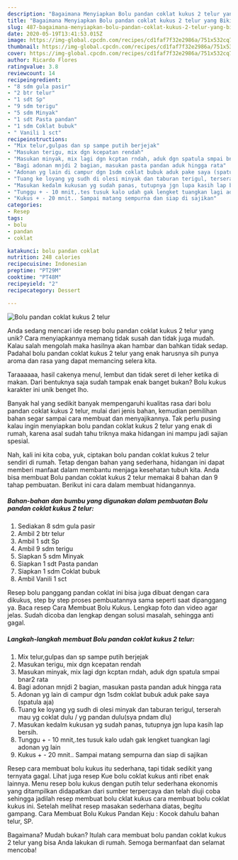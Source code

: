 ```yaml
---
description: "Bagaimana Menyiapkan Bolu pandan coklat kukus 2 telur yang Bikin Ngiler"
title: "Bagaimana Menyiapkan Bolu pandan coklat kukus 2 telur yang Bikin Ngiler"
slug: 487-bagaimana-menyiapkan-bolu-pandan-coklat-kukus-2-telur-yang-bikin-ngiler
date: 2020-05-19T13:41:53.015Z
image: https://img-global.cpcdn.com/recipes/cd1faf7f32e2986a/751x532cq70/bolu-pandan-coklat-kukus-2-telur-foto-resep-utama.jpg
thumbnail: https://img-global.cpcdn.com/recipes/cd1faf7f32e2986a/751x532cq70/bolu-pandan-coklat-kukus-2-telur-foto-resep-utama.jpg
cover: https://img-global.cpcdn.com/recipes/cd1faf7f32e2986a/751x532cq70/bolu-pandan-coklat-kukus-2-telur-foto-resep-utama.jpg
author: Ricardo Flores
ratingvalue: 3.8
reviewcount: 14
recipeingredient:
- "8 sdm gula pasir"
- "2 btr telur"
- "1 sdt Sp"
- "9 sdm terigu"
- "5 sdm Minyak"
- "1 sdt Pasta pandan"
- "1 sdm Coklat bubuk"
- " Vanili 1 sct"
recipeinstructions:
- "Mix telur,gulpas dan sp sampe putih berjejak"
- "Masukan terigu, mix dgn kcepatan rendah"
- "Masukan minyak, mix lagi dgn kcptan rndah, aduk dgn spatula smpai bnar2 rata"
- "Bagi adonan mnjdi 2 bagian, masukan pasta pandan aduk hingga rata"
- "Adonan yg lain di campur dgn 1sdm coklat bubuk aduk pake saya (spatula aja)"
- "Tuang ke loyang yg sudh di olesi minyak dan taburan terigul, terserah mau yg coklat dulu / yg pandan dulu(sya pndam dlu)"
- "Masukan kedalm kukusan yg sudah panas, tutupnya jgn lupa kasih lap bersih."
- "Tunggu + - 10 mnit,.tes tusuk kalo udah gak lengket tuangkan lagi adonan yg lain"
- "Kukus + - 20 mnit.. Sampai matang sempurna dan siap di sajikan"
categories:
- Resep
tags:
- bolu
- pandan
- coklat

katakunci: bolu pandan coklat 
nutrition: 248 calories
recipecuisine: Indonesian
preptime: "PT29M"
cooktime: "PT48M"
recipeyield: "2"
recipecategory: Dessert

---
```



![Bolu pandan coklat kukus 2 telur](https://img-global.cpcdn.com/recipes/cd1faf7f32e2986a/751x532cq70/bolu-pandan-coklat-kukus-2-telur-foto-resep-utama.jpg)

Anda sedang mencari ide resep bolu pandan coklat kukus 2 telur yang unik? Cara menyiapkannya memang tidak susah dan tidak juga mudah. Kalau salah mengolah maka hasilnya akan hambar dan bahkan tidak sedap. Padahal bolu pandan coklat kukus 2 telur yang enak harusnya sih punya aroma dan rasa yang dapat memancing selera kita.

Taraaaaaa, hasil cakenya menul, lembut dan tidak seret di leher ketika di makan. Dari bentuknya saja sudah tampak enak banget bukan? Bolu kukus karakter ini unik benget lho.

Banyak hal yang sedikit banyak mempengaruhi kualitas rasa dari bolu pandan coklat kukus 2 telur, mulai dari jenis bahan, kemudian pemilihan bahan segar sampai cara membuat dan menyajikannya. Tak perlu pusing kalau ingin menyiapkan bolu pandan coklat kukus 2 telur yang enak di rumah, karena asal sudah tahu triknya maka hidangan ini mampu jadi sajian spesial.


Nah, kali ini kita coba, yuk, ciptakan bolu pandan coklat kukus 2 telur sendiri di rumah. Tetap dengan bahan yang sederhana, hidangan ini dapat memberi manfaat dalam membantu menjaga kesehatan tubuh kita. Anda bisa membuat Bolu pandan coklat kukus 2 telur memakai 8 bahan dan 9 tahap pembuatan. Berikut ini cara dalam membuat hidangannya.

<!--inarticleads1-->

##### Bahan-bahan dan bumbu yang digunakan dalam pembuatan Bolu pandan coklat kukus 2 telur:

1. Sediakan 8 sdm gula pasir
1. Ambil 2 btr telur
1. Ambil 1 sdt Sp
1. Ambil 9 sdm terigu
1. Siapkan 5 sdm Minyak
1. Siapkan 1 sdt Pasta pandan
1. Siapkan 1 sdm Coklat bubuk
1. Ambil  Vanili 1 sct


Resep bolu panggang pandan coklat ini bisa juga dibuat dengan cara dikukus, step by step proses pembuatannya sama seperti saat dipanggang ya. Baca resep Cara Membuat Bolu Kukus. Lengkap foto dan video agar jelas. Sudah dicoba dan lengkap dengan solusi masalah, sehingga anti gagal. 

<!--inarticleads2-->

##### Langkah-langkah membuat Bolu pandan coklat kukus 2 telur:

1. Mix telur,gulpas dan sp sampe putih berjejak
1. Masukan terigu, mix dgn kcepatan rendah
1. Masukan minyak, mix lagi dgn kcptan rndah, aduk dgn spatula smpai bnar2 rata
1. Bagi adonan mnjdi 2 bagian, masukan pasta pandan aduk hingga rata
1. Adonan yg lain di campur dgn 1sdm coklat bubuk aduk pake saya (spatula aja)
1. Tuang ke loyang yg sudh di olesi minyak dan taburan terigul, terserah mau yg coklat dulu / yg pandan dulu(sya pndam dlu)
1. Masukan kedalm kukusan yg sudah panas, tutupnya jgn lupa kasih lap bersih.
1. Tunggu + - 10 mnit,.tes tusuk kalo udah gak lengket tuangkan lagi adonan yg lain
1. Kukus + - 20 mnit.. Sampai matang sempurna dan siap di sajikan


Resep cara membuat bolu kukus itu sederhana, tapi tidak sedikit yang ternyata gagal. Lihat juga resep Kue bolu coklat kukus anti ribet enak lainnya. Menu resep bolu kukus dengan putih telur sederhana ekonomis yang ditampilkan didapatkan dari sumber terpercaya dan telah diuji coba sehingga jadilah resep membuat bolu cklat kukus cara membuat bolu coklat kukus ini. Setelah melihat resep masakan sederhana diatas, begitu gampang. Cara Membuat Bolu Kukus Pandan Keju : Kocok dahulu bahan telur, SP. 

Bagaimana? Mudah bukan? Itulah cara membuat bolu pandan coklat kukus 2 telur yang bisa Anda lakukan di rumah. Semoga bermanfaat dan selamat mencoba!
